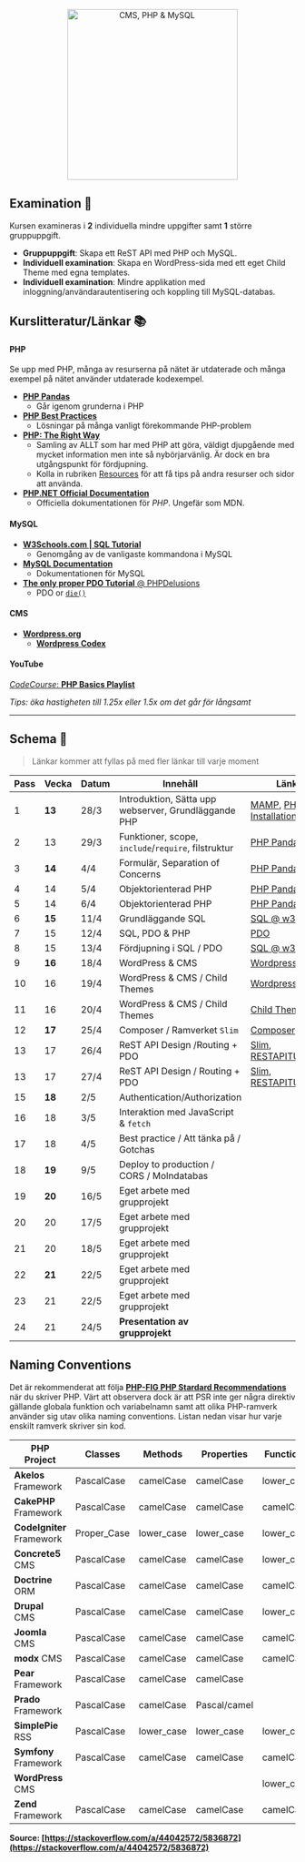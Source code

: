 <p align="center"><img src="http://i.imgur.com/eXuVuPO.png" alt="CMS, PHP & MySQL" width="auto" height="300"></p>

## Examination :memo:

Kursen examineras i __2__ individuella mindre uppgifter samt __1__ större gruppuppgift.

* __Gruppuppgift__: Skapa ett ReST API med PHP och MySQL.
* __Individuell examination__: Skapa en WordPress-sida med ett eget Child Theme med egna templates. 
* __Individuell examination__: Mindre applikation med inloggning/användarautentisering och koppling till MySQL-databas.

## Kurslitteratur/Länkar :books:

#### PHP

Se upp med PHP, många av resurserna på nätet är utdaterade och många exempel på nätet använder utdaterade kodexempel.

* [__PHP Pandas__](https://daylerees.com/php-pandas/)  
    - Går igenom grunderna i PHP
* [__PHP Best Practices__](https://phpbestpractices.org/)
    - Lösningar på många vanligt förekommande PHP-problem
* [__PHP: The Right Way__](http://www.phptherightway.com/)
    - Samling av ALLT som har med PHP att göra, väldigt djupgående med mycket information men inte så nybörjarvänlig. Är dock en bra utgångspunkt för fördjupning.
    - Kolla in rubriken [Resources](http://www.phptherightway.com/#resources) för att få tips på andra resurser och sidor att använda.
* [__PHP.NET Official Documentation__](http://php.net/)
    - Officiella dokumentationen för _PHP_. Ungefär som MDN.

#### MySQL

* [__W3Schools.com | SQL Tutorial__](https://www.w3schools.com/sql/)
    - Genomgång av de vanligaste kommandona i MySQL
* [__MySQL Documentation__](https://dev.mysql.com/doc/refman/5.7/en/)
    - Dokumentationen för MySQL
* [__The only proper PDO Tutorial__ @ PHPDelusions](https://phpdelusions.net/pdo)
    - PDO or [`die()`](http://php.net/manual/en/function.die.php)

#### CMS

* [__Wordpress.org__](https://wordpress.org/)
    - [__Wordpress Codex__](https://codex.wordpress.org/)    

#### YouTube

[_CodeCourse_: __PHP Basics Playlist__](https://www.youtube.com/playlist?list=PLfdtiltiRHWHjTPiFDRdTOPtSyYfz3iLW)

_Tips: öka hastigheten till 1.25x eller 1.5x om det går för långsamt_

---

## Schema :calendar:

> Länkar kommer att fyllas på med fler länkar till varje moment

| Pass  | Vecka     | Datum   | Innehåll                                                | Länkar                                                | Övningar | Slides |
|-------|-------    |---------|---------------------------------------------------------|-------------------------------------------------------|---|---|
| 1     | **13**    | 28/3    | Introduktion, Sätta upp webserver, Grundläggande PHP    |[MAMP](https://www.mamp.info/en/), [PHP Installation](http://www.phptherightway.com/#use_the_current_stable_version)| [01](https://github.com/fend17/cms-php-mysql/blob/master/exercises/01_basic_syntax.md), [02](https://github.com/fend17/cms-php-mysql/blob/master/exercises/02_variables_if_else.md), [03](https://github.com/fend17/cms-php-mysql/blob/master/exercises/03_loops.md), [04](https://github.com/fend17/cms-php-mysql/blob/master/exercises/04_functions.md) | [01](https://fend17.github.io/slides/php/01_intro.html) |
| 2     | 13        | 29/3    | Funktioner, scope, `include`/`require`, filstruktur     |[PHP Pandas](http://daylerees.com/php-pandas/)        | [05](https://github.com/fend17/cms-php-mysql/blob/master/exercises/05_scope_and_includes.md) | [02](https://fend17.github.io/slides/php/02_php_basics.html) |
| 3     | **14**    | 4/4     | Formulär, Separation of Concerns                        |[PHP Pandas](http://daylerees.com/php-pandas/)        |[06](https://github.com/fend17/cms-php-mysql/blob/master/exercises/06_forms.md) | [03](https://fend17.github.io/slides/php/03_forms.html#/) |
| 4     | 14        | 5/4     | Objektorienterad PHP                                    |[PHP Pandas](http://daylerees.com/php-pandas/)        |
| 5     | 14        | 6/4     | Objektorienterad PHP                                    |[PHP Pandas](http://daylerees.com/php-pandas/)        |
| 6     | **15**    | 11/4    | Grundläggande SQL                                       |[SQL @ w3schools](https://www.w3schools.com/sql/)     |
| 7     | 15        | 12/4    | SQL, PDO & PHP                                          |[PDO](https://phpdelusions.net/pdo)                   |
| 8     | 15        | 13/4    | Fördjupning i SQL / PDO                                 |[SQL @ w3schools](https://www.w3schools.com/sql/)     |
| 9     | **16**    | 18/4    | WordPress & CMS                                         |[Wordpress Codex](https://codex.wordpress.org/)       |
| 10    | 16        | 19/4    | WordPress & CMS / Child Themes                          |[Wordpress Codex](https://codex.wordpress.org/)       |
| 11    | 16        | 20/4    | WordPress & CMS / Child Themes                          |[Child Themes](https://codex.wordpress.org/Child_Themes)     |
| 12    | **17**    | 25/4    | Composer / Ramverket `Slim`                             |[Composer](https://getcomposer.org/), [Slim](https://www.slimframework.com/)     |
| 13    | 17        | 26/4    | ReST API Design /Routing + PDO                          |[Slim](https://www.slimframework.com/), [RESTAPITUTORIAL](http://www.restapitutorial.com/)     |
| 13    | 17        | 27/4    | ReST API Design / Routing + PDO                         |[Slim](https://www.slimframework.com/), [RESTAPITUTORIAL](http://www.restapitutorial.com/)    |
| 15    | **18**    | 2/5     | Authentication/Authorization                            |     |
| 16    | 18        | 3/5     | Interaktion med JavaScript & `fetch`                    |     |
| 17    | 18        | 4/5     | Best practice / Att tänka på / Gotchas                  |     |
| 18    | **19**    | 9/5     | Deploy to production / CORS / Molndatabas               |     |
| 19    | **20**    | 16/5    | Eget arbete med grupprojekt                             |     |
| 20    | 20        | 17/5    | Eget arbete med grupprojekt                             |     |
| 21    | 20        | 18/5    | Eget arbete med grupprojekt                             |     |
| 22    | **21**    | 22/5    | Eget arbete med grupprojekt                             |     |
| 23    | 21        | 22/5    | Eget arbete med grupprojekt                             |     |
| 24    | 21        | 24/5    | **Presentation av grupprojekt**                         |     |


## Naming Conventions

Det är rekommenderat att följa **[PHP-FIG PHP Stardard Recommendations](https://www.php-fig.org/psr/)** när du skriver PHP.
Värt att observera dock är att PSR inte ger några direktiv gällande globala funktion och variabelnamn samt att olika PHP-ramverk
använder sig utav olika naming conventions. Listan nedan visar hur varje enskilt ramverk skriver sin kod.


|      PHP Project      |   Classes   |  Methods   |  Properties  | Functions  | Variables  |
|---|------|---|---|---|---|
| **Akelos** Framework      | PascalCase  | camelCase  | camelCase    | lower_case | lower_case |
| **CakePHP** Framework     | PascalCase  | camelCase  | camelCase    | camelCase  | camelCase  |
| **CodeIgniter** Framework | Proper_Case | lower_case | lower_case   | lower_case | lower_case |
| **Concrete5** CMS         | PascalCase  | camelCase  | camelCase    | lower_case | lower_case |
| **Doctrine** ORM          | PascalCase  | camelCase  | camelCase    | camelCase  | camelCase  |
| **Drupal** CMS            | PascalCase  | camelCase  | camelCase    | lower_case | lower_case |
| **Joomla** CMS            | PascalCase  | camelCase  | camelCase    | camelCase  | camelCase  |
| **modx** CMS              | PascalCase  | camelCase  | camelCase    | camelCase  | lower_case |
| **Pear** Framework        | PascalCase  | camelCase  | camelCase    |            |            |
| **Prado** Framework       | PascalCase  | camelCase  | Pascal/camel |            | lower_case |
| **SimplePie** RSS         | PascalCase  | lower_case | lower_case   | lower_case | lower_case |
| **Symfony** Framework     | PascalCase  | camelCase  | camelCase    | camelCase  | camelCase  |
| **WordPress** CMS         |             |            |              | lower_case | lower_case |
| **Zend** Framework        | PascalCase  | camelCase  | camelCase    | camelCase  | camelCase  |

**Source: [https://stackoverflow.com/a/44042572/5836872](https://stackoverflow.com/a/44042572/5836872)**